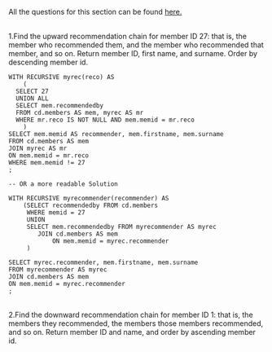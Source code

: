 All the questions for this section can be found [here.](https://pgexercises.com/questions/recursive/)

\
1.Find the upward recommendation chain for member ID 27: that is, the member who recommended them, and the member who recommended that member, and so on. Return member ID, first name, and surname. Order by descending member id.


```
WITH RECURSIVE myrec(reco) AS 
	(
  SELECT 27
  UNION ALL
  SELECT mem.recommendedby
  FROM cd.members AS mem, myrec AS mr
  WHERE mr.reco IS NOT NULL AND mem.memid = mr.reco
	)
SELECT mem.memid AS recommender, mem.firstname, mem.surname
FROM cd.members AS mem
JOIN myrec AS mr
ON mem.memid = mr.reco 
WHERE mem.memid != 27
;

-- OR a more readable Solution

WITH RECURSIVE myrecommender(recommender) AS
	(SELECT recommendedby FROM cd.members 
	 WHERE memid = 27
	 UNION 
	 SELECT mem.recommendedby FROM myrecommender AS myrec
	 	JOIN cd.members AS mem 
	 		ON mem.memid = myrec.recommender
	 )
	 	 
SELECT myrec.recommender, mem.firstname, mem.surname 
FROM myrecommender AS myrec
JOIN cd.members AS mem
ON mem.memid = myrec.recommender
;
```
\
2.Find the downward recommendation chain for member ID 1: that is, the members they recommended, the members those members recommended, and so on. Return member ID and name, and order by ascending member id.
